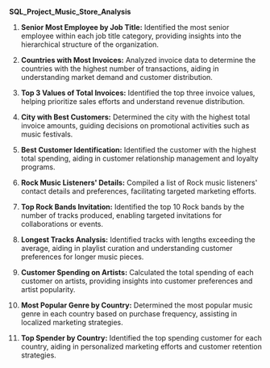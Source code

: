 **SQL_Project_Music_Store_Analysis**

1. **Senior Most Employee by Job Title:** Identified the most senior employee within each job title category, providing insights into the hierarchical structure of the organization.

2. **Countries with Most Invoices:** Analyzed invoice data to determine the countries with the highest number of transactions, aiding in understanding market demand and customer distribution.

3. **Top 3 Values of Total Invoices:** Identified the top three invoice values, helping prioritize sales efforts and understand revenue distribution.

4. **City with Best Customers:** Determined the city with the highest total invoice amounts, guiding decisions on promotional activities such as music festivals.

5. **Best Customer Identification:** Identified the customer with the highest total spending, aiding in customer relationship management and loyalty programs.

6. **Rock Music Listeners' Details:** Compiled a list of Rock music listeners' contact details and preferences, facilitating targeted marketing efforts.

7. **Top Rock Bands Invitation:** Identified the top 10 Rock bands by the number of tracks produced, enabling targeted invitations for collaborations or events.

8. **Longest Tracks Analysis:** Identified tracks with lengths exceeding the average, aiding in playlist curation and understanding customer preferences for longer music pieces.

9. **Customer Spending on Artists:** Calculated the total spending of each customer on artists, providing insights into customer preferences and artist popularity.

10. **Most Popular Genre by Country:** Determined the most popular music genre in each country based on purchase frequency, assisting in localized marketing strategies.

11. **Top Spender by Country:** Identified the top spending customer for each country, aiding in personalized marketing efforts and customer retention strategies.
